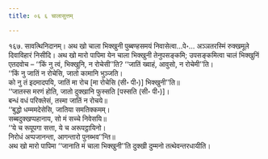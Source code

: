 ```yaml
---
title: ०६ ६ चालासुत्तम्

---
```


१६७. सावत्थिनिदानम्। अथ खो चाला भिक्खुनी पुब्बण्हसमयं निवासेत्वा…पे॰… अञ्ञतरस्मिं रुक्खमूले दिवाविहारं निसीदि। अथ खो मारो पापिमा येन चाला भिक्खुनी तेनुपसङ्कमि; उपसङ्कमित्वा चालं भिक्खुनिं एतदवोच – ‘‘किं नु त्वं, भिक्खुनि, न रोचेसी’’ति? ‘‘जातिं ख्वाहं, आवुसो, न रोचेमी’’ति।  
‘‘किं नु जातिं न रोचेसि, जातो कामानि भुञ्जति।  
को नु तं इदमादपयि, जातिं मा रोच [मा रोचेसि (सी॰ पी॰)] भिक्खुनी’’ति॥  
‘‘जातस्स मरणं होति, जातो दुक्खानि फुस्सति [पस्सति (सी॰ पी॰)]।  
बन्धं वधं परिक्लेसं, तस्मा जातिं न रोचये॥  
‘‘बुद्धो धम्ममदेसेसि, जातिया समतिक्कमम्।  
सब्बदुक्खप्पहानाय, सो मं सच्चे निवेसयि॥  
‘‘ये च रूपूपगा सत्ता, ये च अरूपट्ठायिनो।  
निरोधं अप्पजानन्ता, आगन्तारो पुनब्भव’’न्ति॥  
अथ खो मारो पापिमा ‘‘जानाति मं चाला भिक्खुनी’’ति दुक्खी दुम्मनो तत्थेवन्तरधायीति।  

